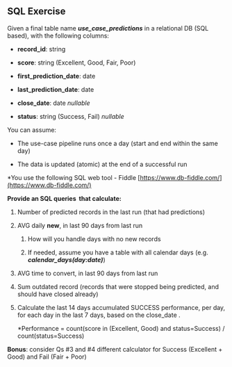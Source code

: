 SQL Exercise
------------

Given a final table name _**use\_case\_predictions**_ in a relational DB (SQL based), with the following columns:

*   **record\_id**: string

*   **score**: string (Excellent, Good, Fair, Poor)

*   **first\_prediction\_date**: date

*   **last\_prediction\_date**: date

*   **close\_date**: date _nullable_

*   **status**: string (Success, Fail) _nullable_


You can assume:

*   The use-case pipeline runs once a day (start and end within the same day)

*   The data is updated (atomic) at the end of a successful run


*You use the following SQL web tool - Fiddle [https://www.db-fiddle.com/](https://www.db-fiddle.com/)


**Provide an SQL queries  that calculate:**


1.  Number of predicted records in the last run (that had predictions)

2.  AVG daily **new**, in last 90 days from last run

    1.  How will you handle days with no new records

    2.  If needed, assume you have a table with all calendar days (e.g. _**calendar\_days(day:date)**_)

3.  AVG time to convert, in last 90 days from last run

4.  Sum outdated record (records that were stopped being predicted, and should have closed already)

5.  Calculate the last 14 days accumulated SUCCESS performance, per day, for each day in the last 7 days, based on the close\_date .

    *Performance = count(score in (Excellent, Good) and status=Success) / count(status=Success)

**Bonus**: consider Qs #3 and #4 different calculator for Success (Excellent + Good) and Fail (Fair + Poor)
